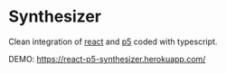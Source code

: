 # Synthesizer

Clean integration of [react](https://reactjs.org/) and [p5](https://p5js.org/) coded with typescript.

DEMO: <https://react-p5-synthesizer.herokuapp.com/>
